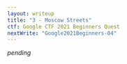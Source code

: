 ```yaml
---
layout: writeup
title: "3 - Moscow Streets"
ctf: Google CTF 2021 Beginners Quest
nextWrite: "Google2021Beginners-04"
---
```

*pending*

